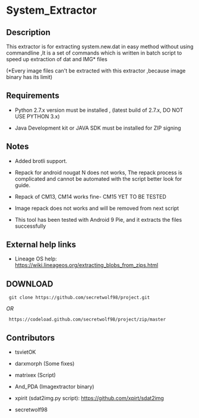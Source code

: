 # System_Extractor

## Description

This extractor is for extracting system.new.dat in easy method without using commandline ,It is a set of commands which is written in batch script to speed up extraction of dat and IMG* files


(*Every image files can't be extracted with this extractor ,because image binary has its limit)


## Requirements

 * Python 2.7.x version must be installed , (latest build of 2.7.x, DO NOT USE PYTHON 3.x)

 * Java Development kit or JAVA SDK must be installed for ZIP signing


## Notes

 * Added brotli support.
 
 * Repack for android nougat N does not works, The repack process is complicated and cannot be automated
   with the script better look for guide.
 
 * Repack of CM13, CM14 works fine- CM15 YET TO BE TESTED 
  
 * Image repack does not works and will be removed from next script 
 
 * This tool has been tested with Android 9 Pie, and it extracts the files successfully

## External help links 

 * Lineage OS help: https://wiki.lineageos.org/extracting_blobs_from_zips.html
 
 
## DOWNLOAD

     git clone https://github.com/secretwolf98/project.git
     
_OR_
                                                     
     https://codeload.github.com/secretwolf98/project/zip/master
 
## Contributors
 
- tsvietOK

- darxmorph (Some fixes)
 
- matrixex (Script)

- And_PDA (Imagextractor binary)

- xpirit  (sdat2img.py script): https://github.com/xpirt/sdat2img
 
- secretwolf98
